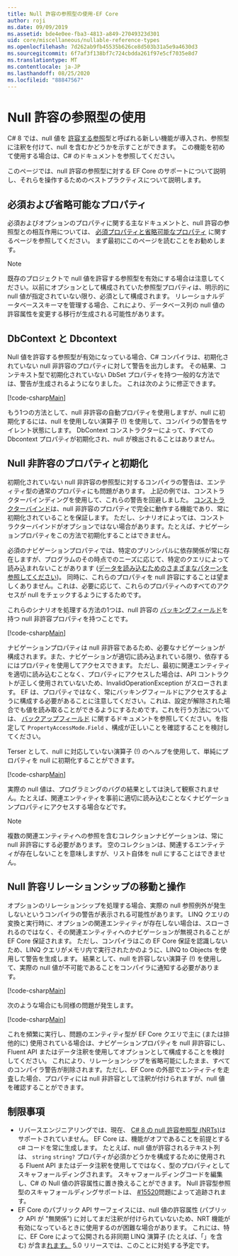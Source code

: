 ```yaml
---
title: Null 許容の参照型の使用-EF Core
author: roji
ms.date: 09/09/2019
ms.assetid: bde4e0ee-fba3-4813-a849-27049323d301
uid: core/miscellaneous/nullable-reference-types
ms.openlocfilehash: 7d262ab9fb45535b626ce8d503b31a5e9a4630d3
ms.sourcegitcommit: 6f7af3f138bf7c724cbdda261f97e5cf7035e8d7
ms.translationtype: MT
ms.contentlocale: ja-JP
ms.lasthandoff: 08/25/2020
ms.locfileid: "88847567"
---
```

# <a name="working-with-nullable-reference-types"></a>Null 許容の参照型の使用

C# 8 では、null 値を [許容する参照](/dotnet/csharp/tutorials/nullable-reference-types)型と呼ばれる新しい機能が導入され、参照型に注釈を付けて、null を含むかどうかを示すことができます。 この機能を初めて使用する場合は、C# のドキュメントを参照してください。

このページでは、null 許容の参照型に対する EF Core のサポートについて説明し、それらを操作するためのベストプラクティスについて説明します。

## <a name="required-and-optional-properties"></a>必須および省略可能なプロパティ

必須およびオプションのプロパティに関する主なドキュメントと、null 許容の参照型との相互作用については、 [必須プロパティと省略可能なプロパティ](xref:core/modeling/entity-properties#required-and-optional-properties) に関するページを参照してください。 まず最初にこのページを読むことをお勧めします。

> [!NOTE]
> 既存のプロジェクトで null 値を許容する参照型を有効にする場合は注意してください。以前にオプションとして構成されていた参照型プロパティは、明示的に null 値が指定されていない限り、必須として構成されます。 リレーショナルデータベーススキーマを管理する場合、これにより、データベース列の null 値の許容属性を変更する移行が生成される可能性があります。

## <a name="dbcontext-and-dbset"></a>DbContext と Dbcontext

Null 値を許容する参照型が有効になっている場合、C# コンパイラは、初期化されていない null 非許容のプロパティに対して警告を出力します。 その結果、コンテキスト型で初期化されていない DbSet プロパティを持つ一般的な方法では、警告が生成されるようになりました。 これは次のように修正できます。

[!code-csharp[Main](../../../samples/core/Miscellaneous/NullableReferenceTypes/NullableReferenceTypesContext.cs?name=Context&highlight=3-4)]

もう1つの方法として、null 非許容の自動プロパティを使用しますが、null に初期化するには、null を使用しない演算子 (!) を使用して、コンパイラの警告をサイレント状態にします。 DbContext コンストラクターによって、すべての Dbcontext プロパティが初期化され、null が検出されることはありません。

## <a name="non-nullable-properties-and-initialization"></a>Null 非許容のプロパティと初期化

初期化されていない null 非許容の参照型に対するコンパイラの警告は、エンティティ型の通常のプロパティにも問題があります。 上記の例では、コンストラクターバインディングを使用して、これらの警告を回避しました。 [コンストラクターバインド](xref:core/modeling/constructors)は、null 非許容のプロパティで完全に動作する機能であり、常に初期化されていることを保証します。 ただし、シナリオによっては、コンストラクターバインドがオプションではない場合があります。たとえば、ナビゲーションプロパティをこの方法で初期化することはできません。

必須のナビゲーションプロパティでは、特定のプリンシパルに依存関係が常に存在しますが、プログラムのその時点でのニーズに応じて、特定のクエリによって読み込まれないことがあります ([データを読み込むためのさまざまなパターンを参照してください](xref:core/querying/related-data))。 同時に、これらのプロパティを null 許容にすることは望ましくありません。これは、必要に応じて、これらのプロパティへのすべてのアクセスが null をチェックするようにするためです。

これらのシナリオを処理する方法の1つは、null 許容の [バッキングフィールド](xref:core/modeling/backing-field)を持つ null 非許容プロパティを持つことです。

[!code-csharp[Main](../../../samples/core/Miscellaneous/NullableReferenceTypes/Order.cs?range=10-17)]

ナビゲーションプロパティは null 非許容であるため、必要なナビゲーションが構成されます。また、ナビゲーションが適切に読み込まれている限り、依存するにはプロパティを使用してアクセスできます。 ただし、最初に関連エンティティを適切に読み込むことなく、プロパティにアクセスした場合は、API コントラクトが正しく使用されていないため、InvalidOperationException がスローされます。 EF は、プロパティではなく、常にバッキングフィールドにアクセスするように構成する必要があることに注意してください。これは、設定が解除された場合でも値を読み取ることができるようにするためです。これを行う方法については、 [バックアップフィールド](xref:core/modeling/backing-field) に関するドキュメントを参照してください。を指定して `PropertyAccessMode.Field` 、構成が正しいことを確認することを検討してください。

Terser として、null に対応していない演算子 (!) のヘルプを使用して、単純にプロパティを null に初期化することができます。

[!code-csharp[Main](../../../samples/core/Miscellaneous/NullableReferenceTypes/Order.cs?range=19)]

実際の null 値は、プログラミングのバグの結果としては決して観察されません。たとえば、関連エンティティを事前に適切に読み込むことなくナビゲーションプロパティにアクセスする場合などです。

> [!NOTE]
> 複数の関連エンティティへの参照を含むコレクションナビゲーションは、常に null 非許容にする必要があります。 空のコレクションは、関連するエンティティが存在しないことを意味しますが、リスト自体を null にすることはできません。

## <a name="navigating-and-including-nullable-relationships"></a>Null 許容リレーションシップの移動と操作

オプションのリレーションシップを処理する場合、実際の null 参照例外が発生しないというコンパイラの警告が表示される可能性があります。 LINQ クエリの変換と実行時に、オプションの関連エンティティが存在しない場合は、スローされるのではなく、その関連エンティティへのナビゲーションが無視されることが EF Core 保証されます。 ただし、コンパイラはこの EF Core 保証を認識しないため、LINQ クエリがメモリ内で実行されたかのように、LINQ to Objects を使用して警告を生成します。 結果として、null を許容しない演算子 (!) を使用して、実際の null 値が不可能であることをコンパイラに通知する必要があります。

[!code-csharp[Main](../../../samples/core/Miscellaneous/NullableReferenceTypes/Program.cs?range=46)]

次のような場合にも同様の問題が発生します。

[!code-csharp[Main](../../../samples/core/Miscellaneous/NullableReferenceTypes/Program.cs?range=36-39&highlight=2)]

これを頻繁に実行し、問題のエンティティ型が EF Core クエリで主に (または排他的に) 使用されている場合は、ナビゲーションプロパティを null 非許容にし、Fluent API またはデータ注釈を使用してオプションとして構成することを検討してください。 これにより、リレーションシップを省略可能にしたまま、すべてのコンパイラ警告が削除されます。ただし、EF Core の外部でエンティティを走査した場合、プロパティには null 非許容として注釈が付けられますが、null 値を確認することができます。

## <a name="limitations"></a>制限事項

* リバースエンジニアリングでは、現在、 [C# 8 の null 許容参照型 (NRTs)](/dotnet/csharp/tutorials/nullable-reference-types)はサポートされていません。 EF Core は、機能がオフであることを前提とする c# コードを常に生成します。 たとえば、null 値が許容されるテキスト列は、 `string` `string?` プロパティが必須かどうかを構成するために使用される Fluent API またはデータ注釈を使用してではなく、型のプロパティとしてスキャフォールディングされます。 スキャフォールディングコードを編集し、C# の Null 値の許容属性に置き換えることができます。 Null 許容型参照型のスキャフォールディングサポートは、 [#15520](https://github.com/aspnet/EntityFrameworkCore/issues/15520)問題によって追跡されます。
* EF Core のパブリック API サーフェイスには、null 値の許容属性 (パブリック API が "無関係") に対してまだ注釈が付けられていないため、NRT 機能が有効になっているときに使用するのが困難な場合があります。 これには、特に、EF Core によって公開される非同期 LINQ 演算子 (たとえば、「」を含む) が含ま[れます。](/dotnet/api/microsoft.entityframeworkcore.entityframeworkqueryableextensions.firstordefaultasync#Microsoft_EntityFrameworkCore_EntityFrameworkQueryableExtensions_FirstOrDefaultAsync__1_System_Linq_IQueryable___0__System_Linq_Expressions_Expression_System_Func___0_System_Boolean___System_Threading_CancellationToken_) 5.0 リリースでは、このことに対処する予定です。
